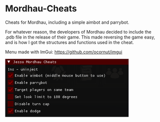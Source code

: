 # Mordhau-Cheats

Cheats for Mordhau, including a simple aimbot and parrybot.

For whatever reason, the developers of Mordhau decided to include the .pdb file in the release of their game. This made reversing the game easy, and is how I got the structures and functions used in the cheat. 

Menu made with ImGui: https://github.com/ocornut/imgui

![alt text](https://github.com/Jesso4906/Mordhau-Cheats/blob/main/img.png)
